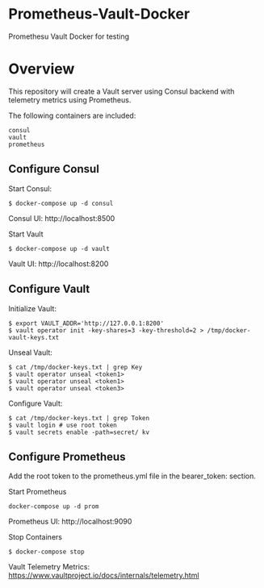 # Prometheus-Vault-Docker
Promethesu Vault Docker for testing

# Overview

This repository will create a Vault server using Consul backend with telemetry metrics using Prometheus.

The following containers are included:

    consul
    vault
    prometheus

## Configure Consul

Start Consul:
```
$ docker-compose up -d consul
```
Consul UI: http://localhost:8500

Start Vault
```
$ docker-compose up -d vault
```

Vault UI: http://localhost:8200

## Configure Vault

Initialize Vault:
```
$ export VAULT_ADDR='http://127.0.0.1:8200'
$ vault operator init -key-shares=3 -key-threshold=2 > /tmp/docker-vault-keys.txt
```
Unseal Vault:
```
$ cat /tmp/docker-keys.txt | grep Key
$ vault operator unseal <token1> 
$ vault operator unseal <token1> 
$ vault operator unseal <token3> 
```
Configure Vault:
```
$ cat /tmp/docker-keys.txt | grep Token
$ vault login # use root token
$ vault secrets enable -path=secret/ kv
```
## Configure Prometheus

Add the root token to the prometheus.yml file in the bearer_token: section.

Start Prometheus
```
docker-compose up -d prom
```
Prometheus UI: http://localhost:9090

Stop Containers
```
$ docker-compose stop
```
Vault Telemetry Metrics: https://www.vaultproject.io/docs/internals/telemetry.html
